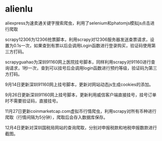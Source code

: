 # alienlu
aliexpress为速卖通关键字搜索爬虫，利用了selenium和phatomjs模拟js点击进行爬取


scrapy12306为12306抢票脚本，利用scrapy对12306服务器发送查票请求，设置为0.1s一次，如果查到有票以后会调用Login函数进行登录购买，验证码使用第三方打码。


scrapyguahao为深圳91160网上医院挂号脚本，同样利用scrapy对91160进行查询请求，1秒一次，查到可以挂号后会调用login函数进行预约等级，验证码为第三方打码。

9月14日更新深圳91160网上挂号脚本，更新对网站动态js生成cookies的添加。

9月26日更新深圳91160网上挂号脚本，更新利用威信客户端直接挂号，挂号订单时不需要验证码，直接挂号。

11月27日更新coinmarketcap.com虚拟币行情爬虫，利用scrapy对所有币种进行爬取（行情间隔为5分钟），爬取后会存入数据库保存。

12月4日更新对深圳国税局网站的查询爬取，分别对申报税款和地税申报数款进行截图。
